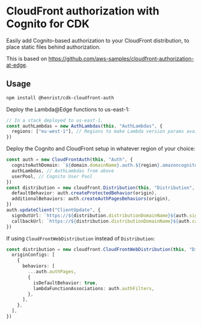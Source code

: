 # CloudFront authorization with Cognito for CDK

Easily add Cognito-based authorization to your CloudFront distribution,
to place static files behind authorization.

This is based on https://github.com/aws-samples/cloudfront-authorization-at-edge.

## Usage

```bash
npm install @henrist/cdk-cloudfront-auth
```

Deploy the Lambda@Edge functions to us-east-1:

```ts
// In a stack deployed to us-east-1.
const authLambdas = new AuthLambdas(this, "AuthLambdas", {
  regions: ["eu-west-1"], // Regions to make Lambda version params available.
})
```

Deploy the Cognito and CloudFront setup in whatever region
of your choice:

```ts
const auth = new CloudFrontAuth(this, "Auth", {
  cognitoAuthDomain: `${domain.domainName}.auth.${region}.amazoncognito.com`,
  authLambdas, // AuthLambdas from above
  userPool, // Cognito User Pool
})
const distribution = new cloudfront.Distribution(this, "Distribution", {
  defaultBehavior: auth.createProtectedBehavior(origin),
  additionalBehaviors: auth.createAuthPagesBehaviors(origin),
})
auth.updateClient("ClientUpdate", {
  signOutUrl: `https://${distribution.distributionDomainName}${auth.signOutRedirectTo}`,
  callbackUrl: `https://${distribution.distributionDomainName}${auth.callbackPath}`,
})
```

If using `CloudFrontWebDistribution` instead of `Distribution`:

```ts
const distribution = new cloudfront.CloudFrontWebDistribution(this, "Distribution", {
  originConfigs: [
    {
      behaviors: [
        ...auth.authPages,
        {
          isDefaultBehavior: true,
          lambdaFunctionAssociations: auth.authFilters,
        },
      ],
    },
  ],
})
```
